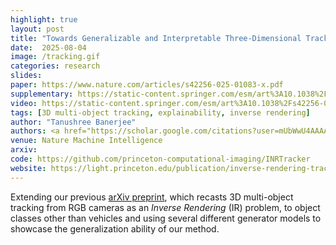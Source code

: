 ```yaml
---
highlight: true
layout: post
title: "Towards Generalizable and Interpretable Three-Dimensional Tracking with Inverse Neural Rendering"
date:  2025-08-04
image: /tracking.gif
categories: research
slides: 
paper: https://www.nature.com/articles/s42256-025-01083-x.pdf
supplementary: https://static-content.springer.com/esm/art%3A10.1038%2Fs42256-025-01083-x/MediaObjects/42256_2025_1083_MOESM1_ESM.pdf
video: https://static-content.springer.com/esm/art%3A10.1038%2Fs42256-025-01083-x/MediaObjects/42256_2025_1083_MOESM3_ESM.mp4
tags: [3D multi-object tracking, explainability, inverse rendering]
author: "Tanushree Banerjee"
authors: <a href="https://scholar.google.com/citations?user=mUbWwU4AAAAJ&hl=en">Julian Ost*</a>, <u><strong>Tanushree Banerjee*</strong></u>, <a href="http://mariobijelic.de/wordpress/#/home">Mario Bijelic</a>, <a href="https://www.cs.princeton.edu/~fheide/">Felix Heide</a><br><strong>* denotes equal contribution</strong>
venue: Nature Machine Intelligence
arxiv:
code: https://github.com/princeton-computational-imaging/INRTracker
website: https://light.princeton.edu/publication/inverse-rendering-tracking/
---
```

Extending our previous <a href="https://arxiv.org/abs/2404.12359">arXiv preprint</a>, which recasts 3D multi-object tracking from RGB cameras as an <em>Inverse Rendering</em> (IR) problem, to object classes other than vehicles and using several different generator models to showcase the generalization ability of our method.
